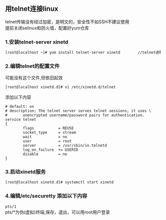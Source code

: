 ## 用telnet连接linux ##
telnet传输没有经过加密，是明文的，安全性不如SSH不建议使用  
提前关闭selinux和防火墙，配置好yum仓库
### 1.安装telnet-server xinetd  

```bash
[root@localhost ~]# yum install telnet-server xinetd        //telnet进程由xinetd服务守护
```
### 2.编辑telnet的配置文件

可能没有这个文件,但依旧起效
```bash
[root@localhost xinetd.d]# vi /etc/xinetd.d/telnet
```
添加以下内容
``` 
# default: on
# description: The telnet server serves telnet sessions; it uses \
#       unencrypted username/password pairs for authentication.
service telnet
{
        flags           = REUSE
        socket_type     = stream
        wait            = no
        user            = root
        server          = /usr/sbin/in.telnetd
        log_on_failure  += USERID
        disable         = no
}
```
### 3.启动xinetd服务  
```bash
[root@localhost xinetd.d]# systemctl start xinetd
```
### 4.编辑/etc/securetty  添加以下内容  

` pts/1 `  
pts/*为伪(虚拟)终端,保存，退出，可以用root用户登录  
